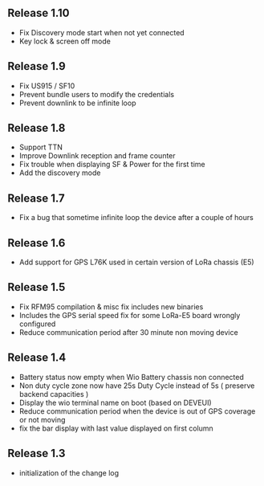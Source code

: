 ## Release 1.10
- Fix Discovery mode start when not yet connected
- Key lock & screen off mode

## Release 1.9
- Fix US915 / SF10 
- Prevent bundle users to modify the credentials
- Prevent downlink to be infinite loop

## Release 1.8
- Support TTN
- Improve Downlink reception and frame counter
- Fix trouble when displaying SF & Power for the first time
- Add the discovery mode

## Release 1.7
- Fix a bug that sometime infinite loop the device after a couple of hours

## Release 1.6
- Add support for GPS L76K used in certain version of LoRa chassis (E5)

## Release 1.5
- Fix RFM95 compilation & misc fix includes new binaries
- Includes the GPS serial speed fix for some LoRa-E5 board wrongly configured
- Reduce communication period after 30 minute non moving device

## Release 1.4
- Battery status now empty when Wio Battery chassis non connected
- Non duty cycle zone now have 25s Duty Cycle instead of 5s ( preserve backend capacities )
- Display the wio terminal name on boot (based on DEVEUI)
- Reduce communication period when the device is out of GPS coverage or not moving
- fix the bar display with last value displayed on first column

## Release 1.3
- initialization of the change log